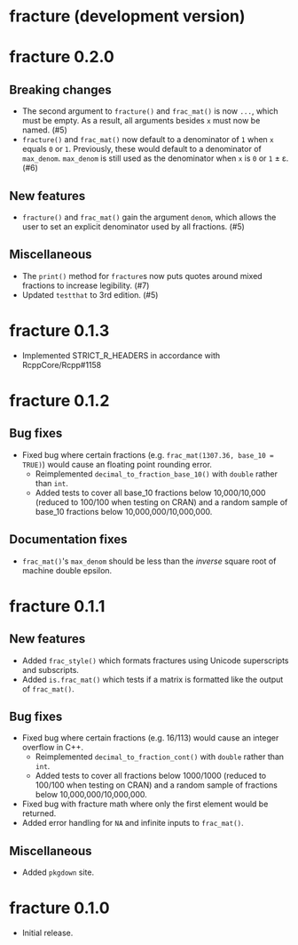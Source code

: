 # fracture (development version)

# fracture 0.2.0

## Breaking changes
* The second argument to `fracture()` and `frac_mat()` is now `...`, which must be empty. As a result, all arguments besides `x` must now be named. (#5)
* `fracture()` and `frac_mat()` now default to a denominator of `1` when `x` equals `0` or `1`. Previously, these would default to a denominator of `max_denom`. `max_denom` is still used as the denominator when `x` is `0` or `1` ± ε. (#6)

## New features
* `fracture()` and `frac_mat()` gain the argument `denom`, which allows the user to set an explicit denominator used by all fractions. (#5)

## Miscellaneous
* The `print()` method for `fracture`s now puts quotes around mixed fractions to increase legibility. (#7)
* Updated `testthat` to 3rd edition. (#5)

# fracture 0.1.3

* Implemented STRICT_R_HEADERS in accordance with RcppCore/Rcpp#1158

# fracture 0.1.2

## Bug fixes

* Fixed bug where certain fractions (e.g. `frac_mat(1307.36, base_10 = TRUE)`) would cause an floating point rounding error.
  * Reimplemented `decimal_to_fraction_base_10()` with `double` rather than `int`.
  * Added tests to cover all base_10 fractions below 10,000/10,000 (reduced to 100/100 when testing on CRAN) and a random sample of base_10 fractions below 10,000,000/10,000,000.
  
## Documentation fixes

* `frac_mat()`'s `max_denom` should be less than the *inverse* square root of machine double epsilon.

# fracture 0.1.1

## New features

* Added `frac_style()` which formats fractures using Unicode superscripts and subscripts.
* Added `is.frac_mat()` which tests if a matrix is formatted like the output of `frac_mat()`.

## Bug fixes 

* Fixed bug where certain fractions (e.g. 16/113) would cause an integer overflow in C++.
  * Reimplemented `decimal_to_fraction_cont()` with `double` rather than `int`.
  * Added tests to cover all fractions below 1000/1000 (reduced to 100/100 when testing on CRAN) and a random sample of fractions below 10,000,000/10,000,000.
* Fixed bug with fracture math where only the first element would be returned.
* Added error handling for `NA` and infinite inputs to `frac_mat()`.

## Miscellaneous

* Added `pkgdown` site.

# fracture 0.1.0

* Initial release.
